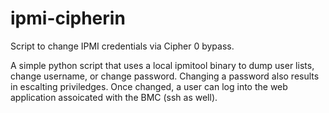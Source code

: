 ipmi-cipherin
=============

Script to change IPMI credentials via Cipher 0 bypass.

A simple python script that uses a local ipmitool binary to dump user lists, change username, or change password.  Changing a password also results in escalting priviledges.  Once changed, a user can log into the web application assoicated with the BMC (ssh as well).
